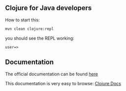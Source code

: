 Clojure for Java developers
--------

How to start this:

```bash
mvn clean clojure:repl
```

you should see the REPL working:

```
user=>
```

## Documentation

The official documentation can be found [here](http://clojure.github.io/clojure/)

This documentation is very easy to browse: [Clojure Docs](https://clojuredocs.org/)

